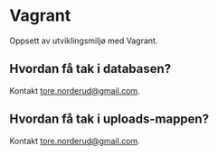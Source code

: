 # Vagrant

Oppsett av utviklingsmiljø med Vagrant.

## Hvordan få tak i databasen?

Kontakt tore.norderud@gmail.com.

## Hvordan få tak i uploads-mappen?

Kontakt tore.norderud@gmail.com.

